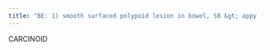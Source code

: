 ```yaml
---
title: "BE: 1) smooth surfaced polypoid lesion in bowel, SB &gt; appy (DDx GIST, lipoma 2) Ca + mesenteric mass w/ surrounding desmoplastic rxn bowel tethering &amp; kinking, 3) narrowed segment w/ crowded folds leading to curved sement w/ widely spaced folds CT:1) vascular encasement 2) hypervascular in liver Tx: early resection is curative Sx: Carcinoid syndrome: liver metabolism bypassed w/ mets &amp; seritonin secreted directly in venous (diarrhea, flushing, bronchospasm),"
---
```

CARCINOID

